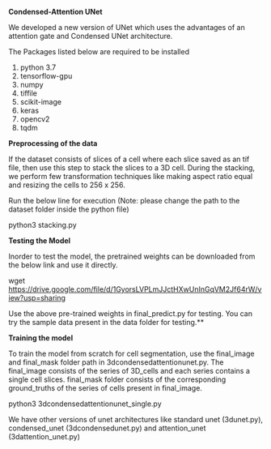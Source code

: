 **Condensed-Attention UNet**

We developed a new version of UNet which uses the advantages of an attention gate and Condensed UNet architecture.

The Packages listed below are required to be installed

1. python 3.7
2. tensorflow-gpu
3. numpy
4. tiffile
5. scikit-image
6. keras
7. opencv2
8. tqdm

**Preprocessing of the data**

If the dataset consists of slices of a cell where each slice saved as an tif file, then use this step to stack the slices to a 3D cell. During the stacking, we perform few transformation techniques like making aspect ratio equal and resizing the cells to 256 x 256.

Run the below line for execution (Note: please change the path to the dataset folder inside the python file)

python3 stacking.py

**Testing the Model**

Inorder to test the model, the pretrained weights can be downloaded from the below link and use it directly.

wget https://drive.google.com/file/d/1GyorsLVPLmJJctHXwUnInGqVM2Jf64rW/view?usp=sharing

Use the above pre-trained weights in final_predict.py for testing. You can try the sample data present in the data folder for testing.**

**Training the model**

To train the model from scratch for cell segmentation, use the final_image and final_mask folder path in 3dcondensedattentionunet.py. The final_image consists of the series of 3D_cells and each series contains a single cell slices. final_mask folder consists of the corresponding ground_truths of the series of cells present in final_image.

python3 3dcondensedattentionunet_single.py

We have other versions of unet architectures like standard unet (3dunet.py), condensed_unet (3dcondensedunet.py) and attention_unet (3dattention_unet.py)
